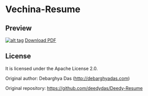Vechina-Resume
=========================

## Preview
[![alt tag](https://raw.githubusercontent.com/andrevechina/Vechina-Resume/master/andre-vechina-resume.png)](https://github.com/andrevechina/Vechina-Resume/raw/master/andre-vechina-resume.pdf)
[Download PDF](https://github.com/andrevechina/Vechina-Resume/raw/master/andre-vechina-resume.pdf)

## License
It is licensed under the Apache License 2.0.

Original author:
Debarghya Das (http://debarghyadas.com)

Original repository:
https://github.com/deedydas/Deedy-Resume
